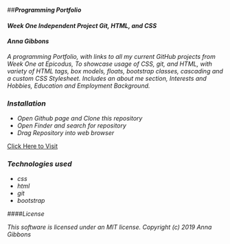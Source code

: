 ##_**Programming Portfolio**_

#### _Week One Independent Project Git, HTML, and CSS_

#### _Anna Gibbons_

_A programming Portfolio, with links to all my current GitHub projects from Week One at Epicodus, To showcase usage of CSS, git, and HTML, with variety of HTML tags, box models, floats, bootstrap classes, cascading and a custom CSS Stylesheet. Includes an about me section, Interests and Hobbies, Education and Employment Background._

### _Installation_
* _Open Github page and Clone this repository_
* _Open Finder and search for repository_
* _Drag Repository into web browser_


[Click Here to Visit](https://github.com/AnnaG219/project1.git)

### _Technologies used_
* _css_
* _html_
* _git_
* _bootstrap_

 _####License_

 _This software is licensed under an MIT license._
 _Copyright (c) 2019_ _Anna Gibbons_
